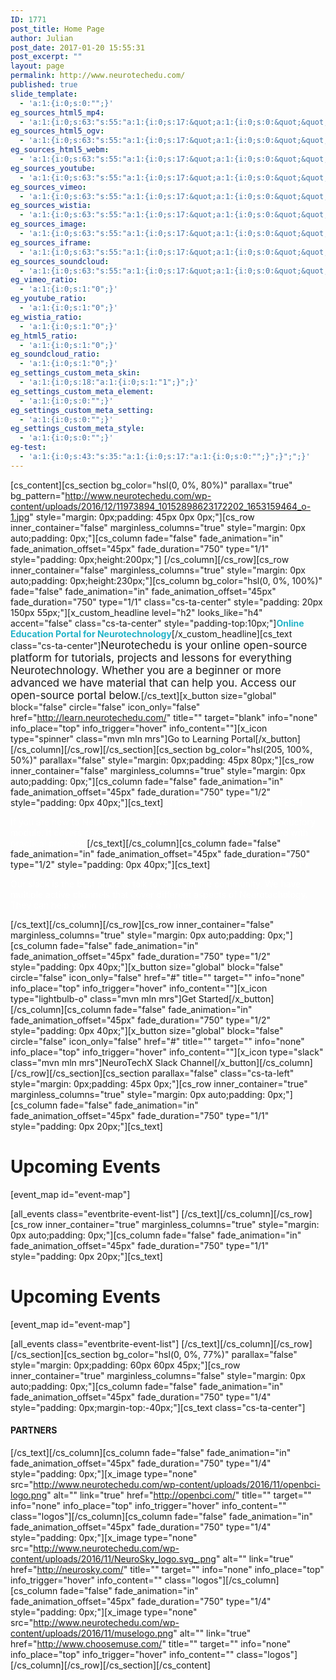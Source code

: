 ```yaml
---
ID: 1771
post_title: Home Page
author: Julian
post_date: 2017-01-20 15:55:31
post_excerpt: ""
layout: page
permalink: http://www.neurotechedu.com/
published: true
slide_template:
  - 'a:1:{i:0;s:0:"";}'
eg_sources_html5_mp4:
  - 'a:1:{i:0;s:63:"s:55:"a:1:{i:0;s:17:&quot;a:1:{i:0;s:0:&quot;&quot;;}&quot;;}";";}'
eg_sources_html5_ogv:
  - 'a:1:{i:0;s:63:"s:55:"a:1:{i:0;s:17:&quot;a:1:{i:0;s:0:&quot;&quot;;}&quot;;}";";}'
eg_sources_html5_webm:
  - 'a:1:{i:0;s:63:"s:55:"a:1:{i:0;s:17:&quot;a:1:{i:0;s:0:&quot;&quot;;}&quot;;}";";}'
eg_sources_youtube:
  - 'a:1:{i:0;s:63:"s:55:"a:1:{i:0;s:17:&quot;a:1:{i:0;s:0:&quot;&quot;;}&quot;;}";";}'
eg_sources_vimeo:
  - 'a:1:{i:0;s:63:"s:55:"a:1:{i:0;s:17:&quot;a:1:{i:0;s:0:&quot;&quot;;}&quot;;}";";}'
eg_sources_wistia:
  - 'a:1:{i:0;s:63:"s:55:"a:1:{i:0;s:17:&quot;a:1:{i:0;s:0:&quot;&quot;;}&quot;;}";";}'
eg_sources_image:
  - 'a:1:{i:0;s:63:"s:55:"a:1:{i:0;s:17:&quot;a:1:{i:0;s:0:&quot;&quot;;}&quot;;}";";}'
eg_sources_iframe:
  - 'a:1:{i:0;s:63:"s:55:"a:1:{i:0;s:17:&quot;a:1:{i:0;s:0:&quot;&quot;;}&quot;;}";";}'
eg_sources_soundcloud:
  - 'a:1:{i:0;s:63:"s:55:"a:1:{i:0;s:17:&quot;a:1:{i:0;s:0:&quot;&quot;;}&quot;;}";";}'
eg_vimeo_ratio:
  - 'a:1:{i:0;s:1:"0";}'
eg_youtube_ratio:
  - 'a:1:{i:0;s:1:"0";}'
eg_wistia_ratio:
  - 'a:1:{i:0;s:1:"0";}'
eg_html5_ratio:
  - 'a:1:{i:0;s:1:"0";}'
eg_soundcloud_ratio:
  - 'a:1:{i:0;s:1:"0";}'
eg_settings_custom_meta_skin:
  - 'a:1:{i:0;s:18:"a:1:{i:0;s:1:"1";}";}'
eg_settings_custom_meta_element:
  - 'a:1:{i:0;s:0:"";}'
eg_settings_custom_meta_setting:
  - 'a:1:{i:0;s:0:"";}'
eg_settings_custom_meta_style:
  - 'a:1:{i:0;s:0:"";}'
eg-test:
  - 'a:1:{i:0;s:43:"s:35:"a:1:{i:0;s:17:"a:1:{i:0;s:0:"";}";}";";}'
---
```

[cs_content][cs_section bg_color="hsl(0, 0%, 80%)" parallax="true" bg_pattern="http://www.neurotechedu.com/wp-content/uploads/2016/12/11973894_10152898623172202_1653159464_o-1.jpg" style="margin: 0px;padding: 45px 0px 0px;"][cs_row inner_container="false" marginless_columns="true" style="margin: 0px auto;padding: 0px;"][cs_column fade="false" fade_animation="in" fade_animation_offset="45px" fade_duration="750" type="1/1" style="padding: 0px;height:200px;"]&nbsp;[/cs_column][/cs_row][cs_row inner_container="false" marginless_columns="true" style="margin: 0px auto;padding: 0px;height:230px;"][cs_column bg_color="hsl(0, 0%, 100%)" fade="false" fade_animation="in" fade_animation_offset="45px" fade_duration="750" type="1/1" class="cs-ta-center" style="padding: 20px 150px 55px;"][x_custom_headline level="h2" looks_like="h4" accent="false" class="cs-ta-center" style="padding-top:10px;"]<strong style="color:#23B4C8">Online Education Portal for Neurotechnology</strong>[/x_custom_headline][cs_text class="cs-ta-center"]<span style="font-size:1.2em; font-weight:400">Neurotechedu is your online open-source platform for tutorials, projects and lessons for everything Neurotechnology. Whether you are a beginner or more advanced we have material that can help you. Access our open-source portal below.</span>[/cs_text][x_button size="global" block="false" circle="false" icon_only="false" href="http://learn.neurotechedu.com/" title="" target="blank" info="none" info_place="top" info_trigger="hover" info_content=""][x_icon type="spinner" class="mvn mln mrs"]Go to Learning Portal[/x_button][/cs_column][/cs_row][/cs_section][cs_section bg_color="hsl(205, 100%, 50%)" parallax="false" style="margin: 0px;padding: 45px 80px;"][cs_row inner_container="false" marginless_columns="true" style="margin: 0px auto;padding: 0px;"][cs_column fade="false" fade_animation="in" fade_animation_offset="45px" fade_duration="750" type="1/2" style="padding: 0px 40px;"][cs_text]<span style="color: #ffffff; font-weight:600;">INTRODUCTION TO NEUROTECH</span>

<span style="color: #ffffff;">If you are new to Neurotechnology we invite to check out our introductory module. It covers core-concepts and is designed to get you started with practical projects.
</span>[/cs_text][/cs_column][cs_column fade="false" fade_animation="in" fade_animation_offset="45px" fade_duration="750" type="1/2" style="padding: 0px 40px;"][cs_text]<span style="color: #ffffff;font-weight:600;">JOIN THE COMMUNITY </span>

<span style="color: #ffffff;">Our slack is the best place to talk to others in the community. We have multiple active channels that cover different aspects of Neurotechology. They can help you in your projects and interests.</span>

<span style="color: #ffffff;"></span>[/cs_text][/cs_column][/cs_row][cs_row inner_container="false" marginless_columns="true" style="margin: 0px auto;padding: 0px;"][cs_column fade="false" fade_animation="in" fade_animation_offset="45px" fade_duration="750" type="1/2" style="padding: 0px 40px;"][x_button size="global" block="false" circle="false" icon_only="false" href="#" title="" target="" info="none" info_place="top" info_trigger="hover" info_content=""][x_icon type="lightbulb-o" class="mvn mln mrs"]Get Started[/x_button][/cs_column][cs_column fade="false" fade_animation="in" fade_animation_offset="45px" fade_duration="750" type="1/2" style="padding: 0px 40px;"][x_button size="global" block="false" circle="false" icon_only="false" href="#" title="" target="" info="none" info_place="top" info_trigger="hover" info_content=""][x_icon type="slack" class="mvn mln mrs"]NeuroTechX Slack Channel[/x_button][/cs_column][/cs_row][/cs_section][cs_section parallax="false" class="cs-ta-left" style="margin: 0px;padding: 45px 0px;"][cs_row inner_container="true" marginless_columns="true" style="margin: 0px auto;padding: 0px;"][cs_column fade="false" fade_animation="in" fade_animation_offset="45px" fade_duration="750" type="1/1" style="padding: 0px 20px;"][cs_text]<h1>Upcoming Events</h1>

[event_map id="event-map"]

[all_events class="eventbrite-event-list"]
[/cs_text][/cs_column][/cs_row][cs_row inner_container="true" marginless_columns="true" style="margin: 0px auto;padding: 0px;"][cs_column fade="false" fade_animation="in" fade_animation_offset="45px" fade_duration="750" type="1/1" style="padding: 0px 20px;"][cs_text]<h1>Upcoming Events</h1>

[event_map id="event-map"]

[all_events class="eventbrite-event-list"]
[/cs_text][/cs_column][/cs_row][/cs_section][cs_section bg_color="hsl(0, 0%, 77%)" parallax="false" style="margin: 0px;padding: 60px 60px 45px;"][cs_row inner_container="true" marginless_columns="false" style="margin: 0px auto;padding: 0px;"][cs_column fade="false" fade_animation="in" fade_animation_offset="45px" fade_duration="750" type="1/4" style="padding: 0px;margin-top:-40px;"][cs_text class="cs-ta-center"]<h4>PARTNERS</h4>[/cs_text][/cs_column][cs_column fade="false" fade_animation="in" fade_animation_offset="45px" fade_duration="750" type="1/4" style="padding: 0px;"][x_image type="none" src="http://www.neurotechedu.com/wp-content/uploads/2016/11/openbci-logo.png" alt="" link="true" href="http://openbci.com/" title="" target="" info="none" info_place="top" info_trigger="hover" info_content="" class="logos"][/cs_column][cs_column fade="false" fade_animation="in" fade_animation_offset="45px" fade_duration="750" type="1/4" style="padding: 0px;"][x_image type="none" src="http://www.neurotechedu.com/wp-content/uploads/2016/11/NeuroSky_logo.svg_.png" alt="" link="true" href="http://neurosky.com/" title="" target="" info="none" info_place="top" info_trigger="hover" info_content="" class="logos"][/cs_column][cs_column fade="false" fade_animation="in" fade_animation_offset="45px" fade_duration="750" type="1/4" style="padding: 0px;"][x_image type="none" src="http://www.neurotechedu.com/wp-content/uploads/2016/11/muselogo.png" alt="" link="true" href="http://www.choosemuse.com/" title="" target="" info="none" info_place="top" info_trigger="hover" info_content="" class="logos"][/cs_column][/cs_row][/cs_section][/cs_content]